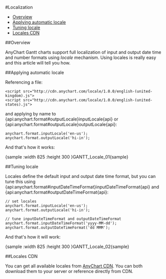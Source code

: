#Localization

* [Overview](#overview)
* [Applying automatic locale](#applying_automatic_locale)
* [Tuning locale](#tuning_locale)
* [Locales CDN](#locales_cdn)

##Overview

AnyChart Gantt charts support full localization of input and output date time and number formats using *locale* mechanism. Using locales is really easy and this article will tell you how. 

##Applying automatic locale

Referencing a file:

```
<script src="http://cdn.anychart.com/locale/1.0.0/english-(united-kingdom).js">
<script src="http://cdn.anychart.com/locale/1.0.0/english-(united-states).js">
```

and applying by name to {api:anychart.format#outputLocale}inputLocale{api} or {api:anychart.format#outputLocale}outputLocale{api}:

```
anychart.format.inputLocale('en-us');
anychart.format.outputLocale('hi-in');
```

And that's how it works:

{sample :width 825 :height 300 }GANTT\_Locale\_01{sample}

##Tuning locale

Locales define the default input and output date time format, but you can tune this using {api:anychart.format#inputDateTimeFormat}inputDateTimeFormat{api} and {api:anychart.format#outputDateTimeFormat{api}: 

```
// set locales
anychart.format.inputLocale('en-us');
anychart.format.outputLocale('hi-in');

// tune inputDateTimeFormat and outputDateTimeFormat
anychart.format.inputDateTimeFormat('yyyy-MM-dd'); 
anychart.format.outputDateTimeFormat('dd MMM');
```

And that's how it will work:

{sample :width 825 :height 300 }GANTT\_Locale\_02{sample}

##Locales CDN

You can get all available locales from [AnyChart CDN](https://cdn.anychart.com/#locales). You can both download them to your server or reference directly from CDN.
